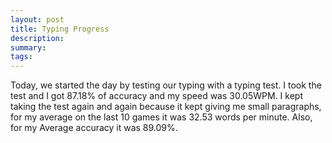 ```yaml
---
layout: post
title: Typing Progress 
description: 
summary: 
tags:
---
```

  Today, we started the day by testing our typing with a typing test. I took the test and I got 87.18% of accuracy and my speed was 30.05WPM. I kept taking the test again and again because it kept giving me small paragraphs, for my average on the last 10 games it was 32.53 words per minute. Also, for my Average accuracy it was 89.09%.